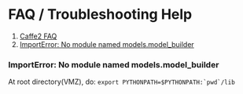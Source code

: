 # FAQ / Troubleshooting Help

1. [Caffe2 FAQ](https://caffe2.ai/docs/faq.html)
2. [ImportError: No module named models.model_builder](#ImportError-No-module-named-models.model_builder)



### ImportError: No module named models.model_builder
At root directory(VMZ), do: ```export PYTHONPATH=$PYTHONPATH:`pwd`/lib```
